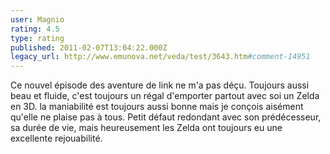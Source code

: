 ```yaml
---
user: Magnio
rating: 4.5
type: rating
published: 2011-02-07T13:04:22.000Z
legacy_url: http://www.emunova.net/veda/test/3643.htm#comment-14951
---
```

Ce nouvel épisode des aventure de link ne m'a pas déçu. Toujours aussi beau et fluide, c'est toujours un régal d'emporter partout avec soi un Zelda en 3D. la maniabilité est toujours aussi bonne mais je conçois aisément qu'elle ne plaise pas à tous. Petit défaut redondant avec son prédécesseur, sa durée de vie, mais heureusement les Zelda ont toujours eu une excellente rejouabilité.